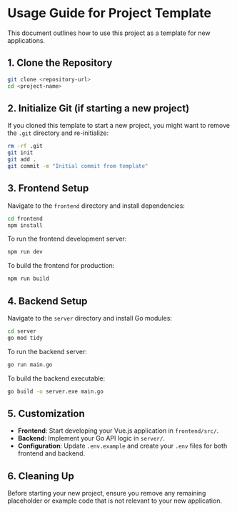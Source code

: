 # Usage Guide for Project Template

This document outlines how to use this project as a template for new applications.

## 1. Clone the Repository

```bash
git clone <repository-url>
cd <project-name>
```

## 2. Initialize Git (if starting a new project)

If you cloned this template to start a new project, you might want to remove the `.git` directory and re-initialize:

```bash
rm -rf .git
git init
git add .
git commit -m "Initial commit from template"
```

## 3. Frontend Setup

Navigate to the `frontend` directory and install dependencies:

```bash
cd frontend
npm install
```

To run the frontend development server:

```bash
npm run dev
```

To build the frontend for production:

```bash
npm run build
```

## 4. Backend Setup

Navigate to the `server` directory and install Go modules:

```bash
cd server
go mod tidy
```

To run the backend server:

```bash
go run main.go
```

To build the backend executable:

```bash
go build -o server.exe main.go
```

## 5. Customization

- **Frontend**: Start developing your Vue.js application in `frontend/src/`.
- **Backend**: Implement your Go API logic in `server/`.
- **Configuration**: Update `.env.example` and create your `.env` files for both frontend and backend.

## 6. Cleaning Up

Before starting your new project, ensure you remove any remaining placeholder or example code that is not relevant to your new application.